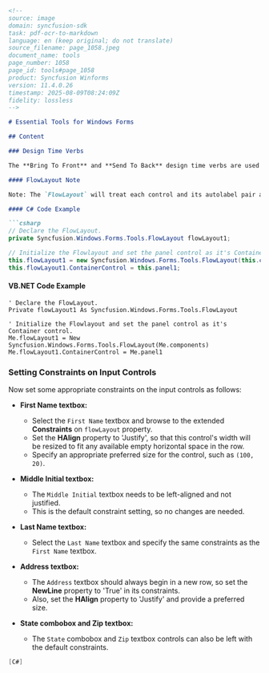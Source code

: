 ```markdown
<!--
source: image
domain: syncfusion-sdk
task: pdf-ocr-to-markdown
language: en (keep original; do not translate)
source_filename: page_1058.jpeg
document_name: tools
page_number: 1058
page_id: tools#page_1058
product: Syncfusion Winforms
version: 11.4.0.26
timestamp: 2025-08-09T08:24:09Z
fidelity: lossless
-->

# Essential Tools for Windows Forms

## Content

### Design Time Verbs

The **Bring To Front** and **Send To Back** design time verbs are used to move controls to the front or back of the layout order.

#### FlowLayout Note

Note: The `FlowLayout` will treat each control and its autolabel pair as a single unit during layout.

#### C# Code Example

```csharp
// Declare the FlowLayout.
private Syncfusion.Windows.Forms.Tools.FlowLayout flowLayout1;

// Initialize the Flowlayout and set the panel control as it's Container control.
this.flowLayout1 = new Syncfusion.Windows.Forms.Tools.FlowLayout(this.components);
this.flowLayout1.ContainerControl = this.panel1;
```

#### VB.NET Code Example

```vb.net
' Declare the FlowLayout.
Private flowLayout1 As Syncfusion.Windows.Forms.Tools.FlowLayout

' Initialize the Flowlayout and set the panel control as it's Container control.
Me.flowLayout1 = New Syncfusion.Windows.Forms.Tools.FlowLayout(Me.components)
Me.flowLayout1.ContainerControl = Me.panel1
```

### Setting Constraints on Input Controls

Now set some appropriate constraints on the input controls as follows:

- **First Name textbox:**
  - Select the `First Name` textbox and browse to the extended **Constraints** on `flowLayout` property.
  - Set the **HAlign** property to 'Justify', so that this control's width will be resized to fit any available empty horizontal space in the row.
  - Specify an appropriate preferred size for the control, such as `(100, 20)`.

- **Middle Initial textbox:**
  - The `Middle Initial` textbox needs to be left-aligned and not justified.
  - This is the default constraint setting, so no changes are needed.

- **Last Name textbox:**
  - Select the `Last Name` textbox and specify the same constraints as the `First Name` textbox.

- **Address textbox:**
  - The `Address` textbox should always begin in a new row, so set the **NewLine** property to 'True' in its constraints.
  - Also, set the **HAlign** property to 'Justify' and provide a preferred size.

- **State combobox and Zip textbox:**
  - The `State` combobox and `Zip` textbox controls can also be left with the default constraints.

```csharp
[C#]
```
